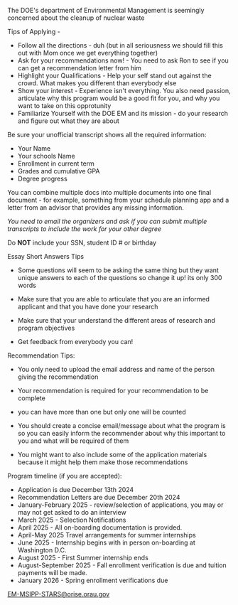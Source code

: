 The DOE's department of Environmental Management is seemingly concerned about the cleanup of nuclear waste

Tips of Applying -
* Follow all the directions - duh (but in all seriousness we should fill this out with Mom once we get everything together)
* Ask for your recommendations now! - You need to ask Ron to see if you can get a recommendation letter from him
* Highlight your Qualifications - Help your self stand out against the crowd. What makes you different than everybody else
* Show your interest - Experience isn't everything. You also need passion, articulate why this program would be a good fit for you, and why you want to take on this opprotunity
* Familiarize Yourself with the DOE EM and its mission - do your research and figure out what they are about

Be sure your unofficial transcript shows all the required information:
* Your Name
* Your schools Name
* Enrollment in current term
* Grades and cumulative GPA
* Degree progress

You can combine multiple docs into multiple documents into one final document - for example, something from your schedule planning app and a letter from an advisor that provides any missing information.

*You need to email the organizers and ask if you can submit multiple transcripts to include the work for your other degree*

Do **NOT** include your SSN, student ID # or birthday

Essay Short Answers Tips
* Some questions will seem to be asking the same thing but they want unique answers to each of the questions so change it up! its only 300 words

* Make sure that you are able to articulate that you are an informed applicant and that you have done your research 

* Make sure that your understand the different areas of research and program objectives

* Get feedback from everybody you can!

Recommendation Tips:
* You only need to upload the email address and name of the person giving the recommendation

* Your recommendation is required for your recommendation to be complete

* you can have more than one but only one will be counted

* You should create a concise email/message about what the program is so you can easily inform the recommender about why this important to you and what will be required of them

* You might want to also include some of the application materials because it might help them make those recommendations

Program timeline (if you are accepted):
* Application is due December 13th 2024
* Recommendation Letters are due December 20th 2024
* January-February 2025 - review/selection of applications, you may or may not get asked to do an interview
* March 2025 - Selection Notifications
* April 2025 - All on-boarding documentation is provided.
* April-May 2025 Travel arrangements for summer internships
* June 2025 - Internship begins with in person on-boarding at Washington D.C.
* August 2025 - First Summer internship ends
* August-September 2025 - Fall enrollment verification is due and tuition payments will be made.
* January 2026 - Spring enrollment verifications due 

EM-MSIPP-STARS@orise.orau.gov